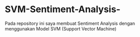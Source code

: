 # SVM-Sentiment-Analysis-
Pada repository ini saya membuat Sentiment Analysis dengan menggunakan Model SVM (Support Vector Machine)
